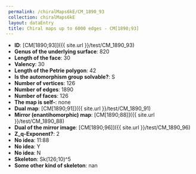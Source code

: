 ```yaml
--- 
 permalink: /chiralMaps6kE/CM_1890_93 
 collection: chiralMaps6kE
 layout: dataEntry
 title: Chiral maps up to 6000 edges - CM[1890;93]
---
```


- **ID**: [CM[1890;93]]({{ site.url }}/test/CM_1890_93)
- **Genus of the underlying surface**: 820
- **Length of the face**: 30
- **Valency**: 30
- **Length of the Petrie polygon**: 42
- **Is the automorphism group solvable?**: S
- **Number of vertices**: 126
- **Number of edges**: 1890
- **Number of faces**: 126
- **The map is self-**: none
- **Dual map**: [CM[1890;91]]({{ site.url }}/test/CM_1890_91)
- **Mirror (enantihomorphic) map**: [CM[1890;88]]({{ site.url }}/test/CM_1890_88)
- **Dual of the mirror image**: [CM[1890;96]]({{ site.url }}/test/CM_1890_96)
- **Z_q-Exponent?**: 2
- **No idea**:  11:88
- **No idea**: Y
- **No idea**: N
- **Skeleton**: Sk(126;10)^5
- **Some other kind of skeleton**: nan
